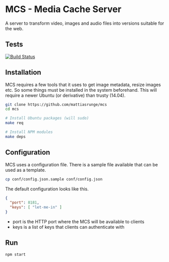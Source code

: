 # MCS - Media Cache Server
A server to transform video, images and audio files into versions suitable for the web.


## Tests
[![Build Status](https://travis-ci.org/mattiasrunge/mcs.png)](https://travis-ci.org/mattiasrunge/mcs)

## Installation
MCS requires a few tools that it uses to get image metadata, resize images etc. So some things must be installed in the system beforehand.
This will require a newer Ubuntu (or derivative) than trusty (14.04).

```bash
git clone https://github.com/mattiasrunge/mcs
cd mcs

# Install Ubuntu packages (will sudo)
make req

# Install NPM modules
make deps
```

## Configuration
MCS uses a configuration file. There is a sample file available that can be used as a template.
```bash
cp conf/config.json.sample conf/config.json
```

The default configuration looks like this.
```json
{
  "port": 8181,
  "keys": [ "let-me-in" ]
}
```

* port is the HTTP port where the MCS will be available to clients
* keys is a list of keys that clients can authenticate with

## Run
```bash
npm start
```
